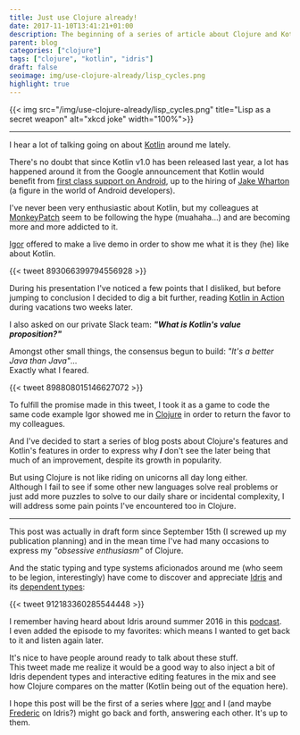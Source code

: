 ```yaml
---
title: Just use Clojure already!
date: 2017-11-10T13:41:21+01:00
description: The beginning of a series of article about Clojure and Kotlin
parent: blog
categories: ["clojure"]
tags: ["clojure", "kotlin", "idris"]
draft: false
seoimage: img/use-clojure-already/lisp_cycles.png
highlight: true
---
```


{{< img src="/img/use-clojure-already/lisp_cycles.png" title="Lisp as a secret weapon" alt="xkcd joke" width="100%">}}

-----

I hear a lot of talking going on about [Kotlin][kotlin] around me lately.

There's no doubt that since Kotlin v1.0 has been released last year, a lot
has happened around it from the Google announcement that
Kotlin would benefit from
[first class support on Android][kotlin-first-class-android], up to the
hiring of [Jake Wharton][jakewharton] (a figure in the world of Android
developers).

I've never been very enthusiastic about Kotlin, but my colleagues at
[MonkeyPatch][monkeypatch] seem to be following the hype (muahaha...) and are
becoming more and more addicted to it.  

[Igor][igor] offered to make a live demo in order to show me what it is they
(he) like about Kotlin.

{{< tweet 893066399794556928 >}}

During his presentation I've noticed a few points that I disliked, but before
jumping to conclusion I decided to dig a bit further, reading
[Kotlin in Action][kotlin-in-action] during vacations two weeks later.

I also asked on our private Slack team:
***"What is Kotlin's value proposition?"***

Amongst other small things, the consensus begun to build: *"It's a better
Java than Java"*...  
Exactly what I feared.

{{< tweet 898808015146627072 >}}

To fulfill the promise made in this tweet, I took it as a game to code the
same code example Igor showed me in [Clojure][clojure] in order to return
the favor to my colleagues.

And I've decided to start a series of blog posts about Clojure's features and
Kotlin's features in order to express why ***I*** don't see the later being that
much of an improvement, despite its growth in popularity.

But using Clojure is not like riding on unicorns all day long either.  
Although I fail to see if some other new languages solve real problems or just
add more puzzles to solve to our daily share or incidental complexity, I will
address some pain points I've encountered too in Clojure.

-----

This post was actually in draft form since September 15th (I screwed up my
publication planning) and in the mean time I've had many occasions to express
my *"obsessive enthusiasm"* of Clojure.

And the static typing and type systems aficionados around me (who seem to be
legion, interestingly) have come to discover and appreciate [Idris][idris] and
its [dependent types](https://en.wikipedia.org/wiki/Dependent_type):

{{< tweet 912183360285544448 >}}

I remember having heard about Idris around summer 2016 in this
[podcast](https://www.functionalgeekery.com/episode-54-edwin-brady/).  
I even added the episode to my favorites: which means I wanted to get back to
it and listen again later.

It's nice to have people around ready to talk about these stuff.  
This tweet made me realize it would be a good way to also inject a bit of
Idris dependent types and interactive editing features in the mix and see how
Clojure compares on the matter (Kotlin being out of the equation here).

I hope this post will be the first of a series where [Igor][igor] and I (and
maybe [Frederic][frederic] on Idris?) might go back and forth, answering
each other. It's up to them.

[kotlin]: https://kotlinlang.org/
[kotlin-first-class-android]: https://blog.jetbrains.com/kotlin/2017/05/kotlin-on-android-now-official/
[jakewharton]: https://twitter.com/JakeWharton
[monkeypatch]: http://www.monkeypatch.io/
[igor]: https://twitter.com/ilaborie
[kotlin-in-action]: https://www.manning.com/books/kotlin-in-action
[clojure]: https://clojure.org/
[idris]: https://www.idris-lang.org/
[frederic]: https://twitter.com/fcabestre
